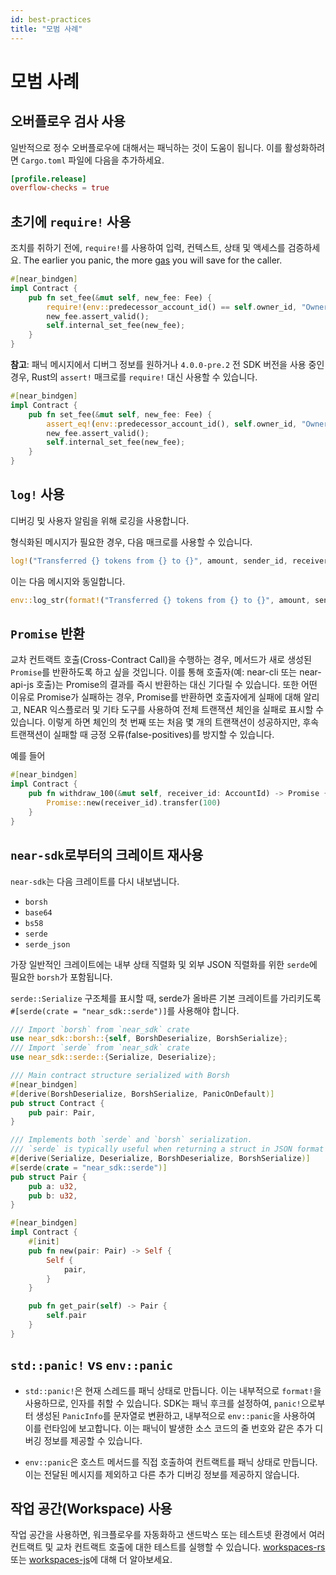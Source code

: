 ```yaml
---
id: best-practices
title: "모범 사례"
---
```


# 모범 사례

## 오버플로우 검사 사용

일반적으로 정수 오버플로우에 대해서는 패닉하는 것이 도움이 됩니다. 이를 활성화하려면 `Cargo.toml` 파일에 다음을 추가하세요.

```toml
[profile.release]
overflow-checks = true
```

## 초기에 `require!` 사용

조치를 취하기 전에, `require!`를 사용하여 입력, 컨텍스트, 상태 및 액세스를 검증하세요. The earlier you panic, the more [gas](https://docs.near.org/concepts/protocol/gas) you will save for the caller.

```rust
#[near_bindgen]
impl Contract {
    pub fn set_fee(&mut self, new_fee: Fee) {
        require!(env::predecessor_account_id() == self.owner_id, "Owner's method");
        new_fee.assert_valid();
        self.internal_set_fee(new_fee);
    }
}
```

**참고**: 패닉 메시지에서 디버그 정보를 원하거나 `4.0.0-pre.2` 전 SDK 버전을 사용 중인 경우, Rust의 `assert!` 매크로를 `require!` 대신 사용할 수 있습니다.

```rust
#[near_bindgen]
impl Contract {
    pub fn set_fee(&mut self, new_fee: Fee) {
        assert_eq!(env::predecessor_account_id(), self.owner_id, "Owner's method");
        new_fee.assert_valid();
        self.internal_set_fee(new_fee);
    }
}
```

## `log!` 사용

디버깅 및 사용자 알림을 위해 로깅을 사용합니다.

형식화된 메시지가 필요한 경우, 다음 매크로를 사용할 수 있습니다.

```rust
log!("Transferred {} tokens from {} to {}", amount, sender_id, receiver_id);
```

이는 다음 메시지와 동일합니다.

```rust
env::log_str(format!("Transferred {} tokens from {} to {}", amount, sender_id, receiver_id).as_ref());
```

## `Promise` 반환

교차 컨트랙트 호출(Cross-Contract Call)을 수행하는 경우, 메서드가 새로 생성된 `Promise`를 반환하도록 하고 싶을 것입니다. 이를 통해 호출자(예: near-cli 또는 near-api-js 호출)는 Promise의 결과를 즉시 반환하는 대신 기다릴 수 있습니다. 또한 어떤 이유로 Promise가 실패하는 경우, Promise를 반환하면 호출자에게 실패에 대해 알리고, NEAR 익스플로러 및 기타 도구를 사용하여 전체 트랜잭션 체인을 실패로 표시할 수 있습니다. 이렇게 하면 체인의 첫 번째 또는 처음 몇 개의 트랜잭션이 성공하지만, 후속 트랜잭션이 실패할 때 긍정 오류(false-positives)를 방지할 수 있습니다.

예를 들어

```rust
#[near_bindgen]
impl Contract {
    pub fn withdraw_100(&mut self, receiver_id: AccountId) -> Promise {
        Promise::new(receiver_id).transfer(100)
    }
}
```

## `near-sdk`로부터의 크레이트 재사용

`near-sdk`는 다음 크레이트를 다시 내보냅니다.

- `borsh`
- `base64`
- `bs58`
- `serde`
- `serde_json`

가장 일반적인 크레이트에는 내부 상태 직렬화 및 외부 JSON 직렬화를 위한 `serde`에 필요한 `borsh`가 포함됩니다.

`serde::Serialize` 구조체를 표시할 때, serde가 올바른 기본 크레이트를 가리키도록 `#[serde(crate = "near_sdk::serde")]`를 사용해야 합니다.

```rust
/// Import `borsh` from `near_sdk` crate 
use near_sdk::borsh::{self, BorshDeserialize, BorshSerialize};
/// Import `serde` from `near_sdk` crate 
use near_sdk::serde::{Serialize, Deserialize};

/// Main contract structure serialized with Borsh
#[near_bindgen]
#[derive(BorshDeserialize, BorshSerialize, PanicOnDefault)]
pub struct Contract {
    pub pair: Pair,
}

/// Implements both `serde` and `borsh` serialization.
/// `serde` is typically useful when returning a struct in JSON format for a frontend.
#[derive(Serialize, Deserialize, BorshDeserialize, BorshSerialize)]
#[serde(crate = "near_sdk::serde")]
pub struct Pair {
    pub a: u32,
    pub b: u32,
}

#[near_bindgen]
impl Contract {
    #[init]
    pub fn new(pair: Pair) -> Self {
        Self {
            pair,
        }
    }

    pub fn get_pair(self) -> Pair {
        self.pair
    }
}
```

## `std::panic!` vs `env::panic`

- `std::panic!`은 현재 스레드를 패닉 상태로 만듭니다. 이는 내부적으로 `format!`을 사용하므로, 인자를 취할 수 있습니다. SDK는 패닉 후크를 설정하여, `panic!`으로부터 생성된 `PanicInfo`를 문자열로 변환하고, 내부적으로 `env::panic`을 사용하여 이를 런타임에 보고합니다. 이는 패닉이 발생한 소스 코드의 줄 번호와 같은 추가 디버깅 정보를 제공할 수 있습니다.

- `env::panic`은 호스트 메서드를 직접 호출하여 컨트랙트를 패닉 상태로 만듭니다. 이는 전달된 메시지를 제외하고 다른 추가 디버깅 정보를 제공하지 않습니다.

## 작업 공간(Workspace) 사용

작업 공간을 사용하면, 워크플로우를 자동화하고 샌드박스 또는 테스트넷 환경에서 여러 컨트랙트 및 교차 컨트랙트 호출에 대한 테스트를 실행할 수 있습니다. [workspaces-rs](https://github.com/near/workspaces-rs) 또는 [workspaces-js](https://github.com/near/workspaces-js)에 대해 더 알아보세요.
